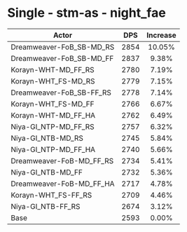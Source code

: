 # Single - stm-as - night_fae
| Actor | DPS | Increase |
|---|:---:|:---:|
|Dreamweaver-FoB_SB-MD_RS|2854|10.05%|
|Dreamweaver-FoB_SB-MD_FF|2837|9.38%|
|Korayn-WHT-MD_FF_RS|2780|7.19%|
|Korayn-WHT_FS-MD_RS|2779|7.15%|
|Dreamweaver-FoB_SB-FF_RS|2778|7.14%|
|Korayn-WHT_FS-MD_FF|2766|6.67%|
|Korayn-WHT-MD_FF_HA|2762|6.49%|
|Niya-GI_NTP-MD_FF_RS|2757|6.32%|
|Niya-GI_NTB-MD_RS|2745|5.84%|
|Niya-GI_NTP-MD_FF_HA|2740|5.66%|
|Dreamweaver-FoB-MD_FF_RS|2734|5.41%|
|Niya-GI_NTB-MD_FF|2732|5.36%|
|Dreamweaver-FoB-MD_FF_HA|2717|4.78%|
|Korayn-WHT_FS-FF_RS|2709|4.46%|
|Niya-GI_NTB-FF_RS|2674|3.12%|
|Base|2593|0.00%|
